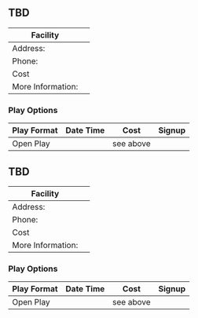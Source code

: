 
## TBD
| Facility |  |
| ----------- | ----------- |
| Address: |  |
| Phone: |  |
| Cost |  | 
| More Information: |[]() |


### Play Options
| Play Format | Date Time | Cost | Signup | 
| ----------- | ----------- | ----------- | ----------- |
| Open Play |  | see above | []() |



## TBD
| Facility |  |
| ----------- | ----------- |
| Address: |  |
| Phone: |  |
| Cost |  | 
| More Information: |[]() |


### Play Options
| Play Format | Date Time | Cost | Signup | 
| ----------- | ----------- | ----------- | ----------- |
| Open Play |  | see above | []() |